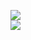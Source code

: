 [![](https://img.shields.io/badge/Made%20With-Github%20Spray-lightgrey.svg?style=for-the-badge&logo=github)](https://github.com/Annihil/github-spray#13589)  
[![](https://i.imgur.com/2DrTn0Z.gif)](https://github.com/Annihil/github-spray)
